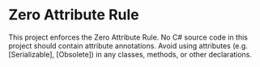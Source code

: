 
# Zero Attribute Rule

This project enforces the Zero Attribute Rule. No C# source code in this project should contain attribute annotations.
Avoid using attributes (e.g. [Serializable], [Obsolete]) in any classes, methods, or other declarations.
